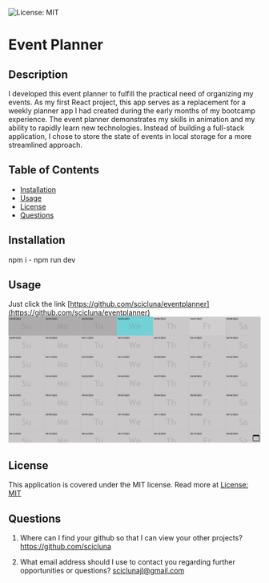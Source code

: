 ![License: MIT](https://img.shields.io/badge/License-MIT-yellow.svg)
  
  # Event Planner

  ## Description

  I developed this event planner to fulfill the practical need of organizing my events. As my first React project, this app serves as a replacement for a weekly planner app I had created during the early months of my bootcamp experience. The event planner demonstrates my skills in animation and my ability to rapidly learn new technologies. Instead of building a full-stack application, I chose to store the state of events in local storage for a more streamlined approach.

  ## Table of Contents

  - [Installation](#installation)
  - [Usage](#usage)
  - [License](#license)
  - [Questions](#questions)

  ## Installation

  npm i - npm run dev

  ## Usage

  Just click the link [https://github.com/scicluna/eventplanner](https://github.com/scicluna/eventplanner)
  ![event planner](eventplanner.png)

  ## License

  This application is covered under the MIT license. Read more at [License: MIT](https://opensource.org/licenses/MIT)

  ## Questions

  1. Where can I find your github so that I can view your other projects? https://github.com/scicluna

  2. What email address should I use to contact you regarding further opportunities or questions? sciclunajl@gmail.com
